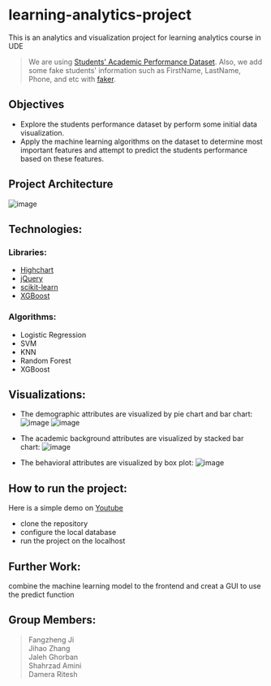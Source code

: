 # learning-analytics-project
This is an analytics and visualization project for learning analytics course in UDE

> We are using [Students' Academic Performance Dataset](https://www.kaggle.com/aljarah/xAPI-Edu-Data). Also, we add some fake students' information such as FirstName, LastName, Phone, and etc with [faker](https://github.com/marak/Faker.js/).
## Objectives
- Explore the students performance dataset by perform some initial data visualization.
- Apply the machine learning algorithms on the dataset to determine most important features and attempt to predict the students performance based on these features.

## Project Architecture
![image](https://github.com/francisjigo2/learning-analytics-project/blob/master/pictures/architecture.png)


## Technologies: 
### Libraries:
- [Highchart](https://www.highcharts.com/)
- [jQuery](https://jquery.com/)
- [scikit-learn](https://scikit-learn.org/stable/)
- [XGBoost](https://github.com/dmlc/xgboost)
### Algorithms:
- Logistic Regression
- SVM
- KNN
- Random Forest
- XGBoost

## Visualizations:
- The demographic attributes are visualized by pie chart and bar chart:
![image](https://github.com/francisjigo2/learning-analytics-project/blob/master/pictures/pie%20chart.png)
![image](https://github.com/francisjigo2/learning-analytics-project/blob/master/pictures/bar%20chart.png)

- The academic background attributes are visualized by stacked bar chart:
![image](https://github.com/francisjigo2/learning-analytics-project/blob/master/pictures/stacked%20bar%20chart.png)

- The behavioral attributes are visualized by box plot:
![image](https://github.com/francisjigo2/learning-analytics-project/blob/master/pictures/box%20plot.png)

## How to run the project:
Here is a simple demo on [Youtube](https://youtu.be/iTDjJYPjA1o)
<br>
- clone the repository
- configure the local database
- run the project on the localhost


## Further Work:
combine the machine learning model to the frontend and creat a GUI to use the predict function

## Group Members:
> Fangzheng Ji              
> Jihao Zhang                
> Jaleh Ghorban  
> Shahrzad Amini            
> Damera Ritesh
